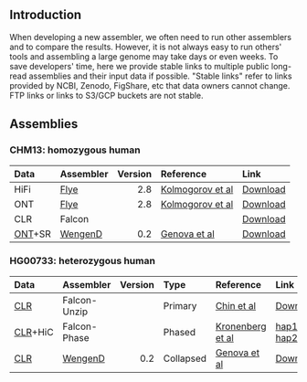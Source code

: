 ## Introduction

When developing a new assembler, we often need to run other assemblers and to
compare the results. However, it is not always easy to run others' tools and
assembling a large genome may take days or even weeks. To save developers'
time, here we provide stable links to multiple public long-read assemblies and
their input data if possible. "Stable links" refer to links provided by NCBI,
Zenodo, FigShare, etc that data owners cannot change. FTP links or links to
S3/GCP buckets are not stable.

## Assemblies

### CHM13: homozygous human

|Data                |Assembler        |Version |Reference                    |Link|
|:-------------------|:----------------|-------:|:----------------------------|:---|
|HiFi                |[Flye][Flye]     |2.8     |[Kolmogorov et al][Flye-pmid]|[Download](https://zenodo.org/record/3965035/files/flye.v28.chm13.hifi.30x.fasta.gz?download=1)|
|ONT                 |[Flye][Flye]     |2.8     |[Kolmogorov et al][Flye-pmid]|[Download](https://zenodo.org/record/3965035/files/flye.v28.chm13.ont.120x.fasta.gz?download=1)|
|CLR                 |Falcon           |        |                             |[Download](https://ftp.ncbi.nlm.nih.gov/genomes/all/GCA/000/983/455/GCA_000983455.1_CHM13_Draft_Assembly/GCA_000983455.1_CHM13_Draft_Assembly_genomic.fna.gz)|
|[ONT][CHM13-ont2]+SR|[WengenD][Wengen]|0.2     |[Genova et al][Wengan-pmid]  |[Download](https://zenodo.org/record/3779515/files/CHM13.WenganD.ILL_UL_R3.fa.gz?download=1)   |

### HG00733: heterozygous human

|Data                  |Assembler        |Version|Type     |Reference|Link|
|:---------------------|:----------------|------:|:--------|:--------|:---|
|[CLR][HG00733-clr]    |Falcon-Unzip     |       |Primary  |[Chin et al][Falcon-pmid]      |[Download](https://ftp.ncbi.nlm.nih.gov/genomes/all/GCA/012/067/775/GCA_012067775.1_HG00733.Unzip_primary/GCA_012067775.1_HG00733.Unzip_primary_genomic.fna.gz)|
|[CLR][HG00733-clr]+HiC|Falcon-Phase     |       |Phased   |[Kronenberg et al][FP-preprint]|[hap1](https://ftp.ncbi.nlm.nih.gov/genomes/all/GCA/012/067/855/GCA_012067855.1_HG00733.phase0_contigs/GCA_012067855.1_HG00733.phase0_contigs_genomic.fna.gz), [hap2](https://ftp.ncbi.nlm.nih.gov/genomes/all/GCA/012/067/805/GCA_012067805.1_HG00733.phase1_contigs/GCA_012067805.1_HG00733.phase1_contigs_genomic.fna.gz)|
|[CLR][HG00733-clr]    |[WengenD][Wengen]|0.2    |Collapsed|[Genova et al][Wengan-pmid]    |[Download](https://zenodo.org/record/3779515/files/HG00733.WenganD.PAC-SequelI.fa.gz?download=1)


[CHM13-hifi1]: https://www.ncbi.nlm.nih.gov/sra?term=(((SRR11292120)%20OR%20SRR11292121)%20OR%20SRR11292122)%20OR%20SRR11292123
[Flye]: https://github.com/fenderglass/Flye
[Flye-pmid]: https://pubmed.ncbi.nlm.nih.gov/30936562/
[Falcon-pmid]: https://pubmed.ncbi.nlm.nih.gov/27749838/
[FP-preprint]: https://www.biorxiv.org/content/10.1101/327064v2
[CHM13-ont2]: https://s3.amazonaws.com/nanopore-human-wgs/chm13/nanopore/rel3/rel3.fastq.gz
[Wengen]: https://github.com/adigenova/wengan
[Wengan-pmid]: https://pubmed.ncbi.nlm.nih.gov/33318652/
[HG00733-clr]: https://www.ncbi.nlm.nih.gov/sra/?term=SRR7615963
